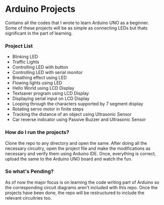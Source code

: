 # Arduino Projects
Contains all the codes that I wrote to learn Arduino UNO as a beginner. 
Some of these projects will be as simple as connecting LEDs but thats significant in the part of learning.

### Project List
- Blinking LED
- Traffic Lights
- Controlling LED with button
- Controlling LED with serial monitor
- Breathing effect using LED
- Flowing lights using LED
- Hello World using LCD Display
- Textsaver program using LCD Display
- Displaying serial input on LCD Display
- Looping through the characters supported by 7 segment display
- Rotating servo motor in finite steps
- Tracking the distance of an object using Ultrasonic Sensor
- Car reverse indicator using Passive Buzzer and Ultrasonic Sensor

### How do I run the projects?
Clone the repo to any directory and open the same. After doing all the necessary circuitry, open the project file
and make the modifications as necessary and verify them using Arduino IDE. Once, everything is correct,
upload the same to the Arduino UNO board and watch the fun.

### So what's Pending?
As of now the major focus is on learning the code writing part of Arduino so the corresponding circuit
diagrams aren't included with this repo. Once the projects have been done, the repo will be restructured
to include the relevant circuitries too.
